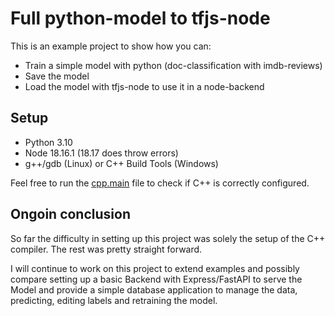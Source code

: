 # Full python-model to tfjs-node

This is an example project to show how you can:

- Train a simple model with python (doc-classification with imdb-reviews)
- Save the model
- Load the model with tfjs-node to use it in a node-backend

## Setup

- Python 3.10
- Node 18.16.1 (18.17 does throw errors)
- g++/gdb (Linux) or C++ Build Tools (Windows)

Feel free to run the [cpp.main](./cpp-test/main.cpp) file to check if C++ is correctly configured.

## Ongoin conclusion

So far the difficulty in setting up this project was solely the setup of the C++ compiler.
The rest was pretty straight forward.

I will continue to work on this project to extend examples and possibly compare setting up a basic Backend with Express/FastAPI to serve the Model and provide a simple database application to manage the data, predicting, editing labels and retraining the model.
